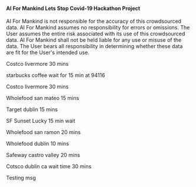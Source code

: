 
#### AI For Mankind Lets Stop Covid-19 Hackathon Project
AI For Mankind is not responsible for the accuracy of this crowdsourced data. AI For Mankind assumes no responsibility for errors or omissions.  The User assumes the entire risk associated with its use of this crowdsourced data. AI For Mankind shall not be held liable for any use or misuse of the data. The User bears all responsibility in determining whether these data are fit for the User's intended use.  



Costco livermore 30 mins




starbucks coffee wait for 15 min at 94116




Costco livermore 30 mins




Wholefood san mateo 15 mins




Target dublin 15 mins




SF Sunset Lucky 15 min wait




Wholefood san ramon 20 mins




Wholefood dublin 10 mins




Safeway castro valley 20 mins




Cotsco dublin ca wait time 30 mins




Testing msg

